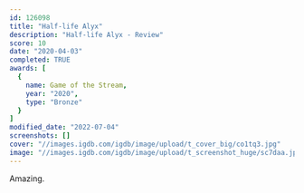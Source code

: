 ```yaml
---
id: 126098
title: "Half-life Alyx"
description: "Half-life Alyx - Review"
score: 10
date: "2020-04-03"
completed: TRUE
awards: [
  {
    name: Game of the Stream,
    year: "2020",
    type: "Bronze"
  }
]
modified_date: "2022-07-04"
screenshots: []
cover: "//images.igdb.com/igdb/image/upload/t_cover_big/co1tq3.jpg"
image: "//images.igdb.com/igdb/image/upload/t_screenshot_huge/sc7daa.jpg"
---
```

Amazing.